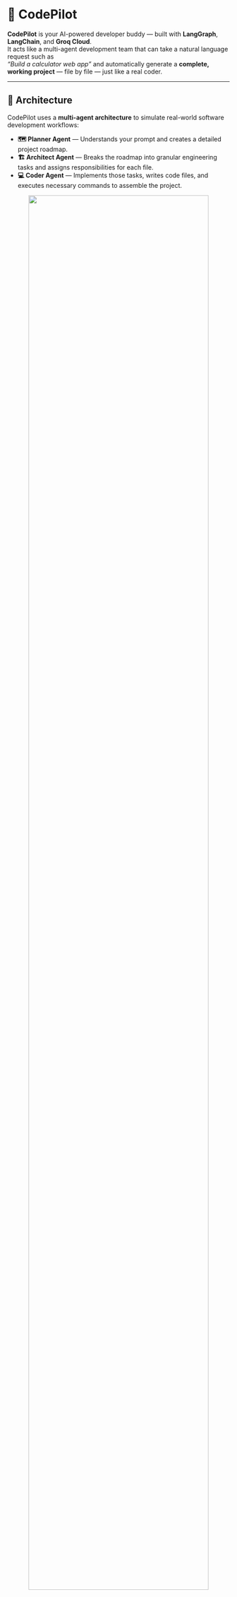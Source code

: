 # 🚀 CodePilot

**CodePilot** is your AI-powered developer buddy — built with **LangGraph**, **LangChain**, and **Groq Cloud**.  
It acts like a multi-agent development team that can take a natural language request such as  
_“Build a calculator web app”_ and automatically generate a **complete, working project** — file by file — just like a real coder.

---

## 🧠 Architecture

CodePilot uses a **multi-agent architecture** to simulate real-world software development workflows:

- **🗺️ Planner Agent** — Understands your prompt and creates a detailed project roadmap.  
- **🏗️ Architect Agent** — Breaks the roadmap into granular engineering tasks and assigns responsibilities for each file.  
- **💻 Coder Agent** — Implements those tasks, writes code files, and executes necessary commands to assemble the project.  

<div align="center">
  <img src="resources/codepilot_diagram.png" width="90%"/>
</div>


---

## ⚙️ Tech Stack

| Component | Description |
|------------|-------------|
| 🧩 **LangGraph** | For orchestrating agent workflows |
| 🧠 **LangChain** | For structured LLM reasoning and tool usage |
| ⚡ **Groq API** | High-speed inference for chat-based reasoning |
| 🖥️ **Streamlit** | Clean, interactive web interface |
| 🧰 **Python 3.12+** | Core language for logic and execution |

---

## 🏁 Getting Started

### 🔧 Prerequisites

Before running CodePilot, ensure you have:
- Python **3.12+**
- A valid [Groq API key](https://console.groq.com/keys)
- `uv` or `pip` for dependency management

---

### 🛠️ Installation

```bash
# Clone the repository
git clone https://github.com/Anushkajoshii/CodePilot.git
cd CodePilot
```
# Create and activate a virtual environment
python -m venv .venv
source .venv/bin/activate

# Install dependencies
pip install -r requirements.txt

# (Optional) Create a .env file
cp .sample_env .env
# Fill in your GROQ_API_KEY and other settings

## ▶️ Run Locally

### 🖥️ Streamlit UI (Recommended)

```bash
streamlit run streamlit.py
```

### 💻 Or via CLI (if available)
``` bash
python main.py
```



### 💡 Example Prompts

Try these in your deployed or local app:

- “Build a to-do list web app using React and FastAPI.”

- “Create a calculator web app in HTML, CSS, and JavaScript.”

- “Build a blog API in Flask with SQLite.”

- “Generate a dashboard UI in Streamlit with data visualization.”


## 🧩 Example Flow

- Enter a natural-language description (e.g. “Build a blog app in Flask”).

- CodePilot plans, designs, and generates your project file-by-file.

- The UI packages your project into a downloadable ZIP file.

## 📦 Output

After generation, CodePilot provides:

- 🗂️ A project folder under /tmp/generated_projects (on Vercel)

- 💾 A downloadable .zip file containing your ready-to-run app